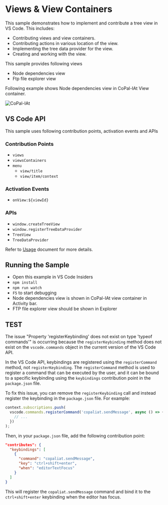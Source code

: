 # Views & View Containers

This sample demonstrates how to implement and contribute a tree view in VS Code. This includes:

- Contributing views and view containers.
- Contributing actions in various location of the view.
- Implementing the tree data provider for the view.
- Creating and working with the view.

This sample provides following views

- Node dependencies view
- Ftp file explorer view

Following example shows Node dependencies view in CoPal-IAt View container.

![CoPal-IAt](./resources/copaliat.png)

## VS Code API

This sample uses following contribution points, activation events and APIs

### Contribution Points

- `views`
- `viewsContainers`
- `menu`
  - `view/title`
  - `view/item/context`

### Activation Events

- `onView:${viewId}`

### APIs

- `window.createTreeView`
- `window.registerTreeDataProvider`
- `TreeView`
- `TreeDataProvider`

Refer to [Usage](./USAGE.md) document for more details.

## Running the Sample

- Open this example in VS Code Insiders
- `npm install`
- `npm run watch`
- `F5` to start debugging
- Node dependencies view is shown in CoPal-IAt view container in Activity bar.
- FTP file explorer view should be shown in Explorer


## TEST

The issue "Property 'registerKeybinding' does not exist on type 'typeof commands'" is occurring because the `registerKeybinding` method does not exist on the `vscode.commands` object in the current version of the VS Code API.

In the VS Code API, keybindings are registered using the `registerCommand` method, not `registerKeybinding`. The `registerCommand` method is used to register a command that can be executed by the user, and it can be bound to a specific keybinding using the `keybindings` contribution point in the `package.json` file.

To fix this issue, you can remove the `registerKeybinding` call and instead register the keybinding in the `package.json` file. For example:

```typescript
context.subscriptions.push(
  vscode.commands.registerCommand('copaliat.sendMessage', async () => {
    // ...
  })
);
```

Then, in your `package.json` file, add the following contribution point:

```json
"contributes": {
  "keybindings": [
    {
      "command": "copaliat.sendMessage",
      "key": "ctrl+shift+enter",
      "when": "editorTextFocus"
    }
  ]
}
```

This will register the `copaliat.sendMessage` command and bind it to the `ctrl+shift+enter` keybinding when the editor has focus.